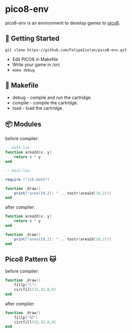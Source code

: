 # pico8-env

pico8-env is an environment to develop games to [pico8](https://www.lexaloffle.com/pico-8.php).

## 🚀 Getting Started

```
git clone https://github.com/FelipeIzolan/pico8-env.git
```

- Edit PICO8 in Makefile
- Write your game in /src
- ```make debug```

## 📜 Makefile

- debug - compile and run the cartridge.
- compile - compile the cartridge.
- load - load the cartridge.

## 📦 Modules 

before compiler:
```lua
-- math.lua
function area2d(x, y)
    return x * y
end
```

```lua
-- main.lua

require ("lib.math")

function _draw()
    print("area(10,2): " .. tostr(area2d(10,2)))
end
```

after compiler:

```lua
function area2d(x, y)
    return x * y
end

function _draw()
    print("area(10,2): " .. tostr(area2d(10,2)))
end
```

## Pico8 Pattern 🐱

before compiler:
```lua
function _draw()
    fillp("C")
    circfill(32,32,8,9)
end
```

after compiler:
```lua
function _draw()
    fillp("🐱")
    circfill(32,32,8,9)
end
```

